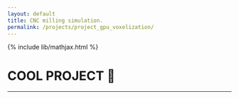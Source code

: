```yaml
---
layout: default
title: CNC milling simulation. 
permalink: /projects/project_gpu_voxelization/
---
```

{% include lib/mathjax.html %}

# COOL PROJECT 🚀

---
